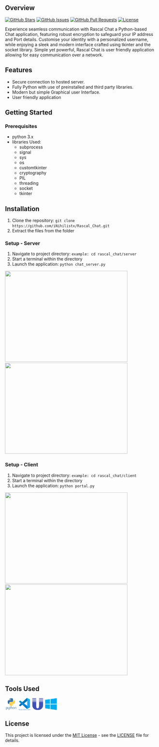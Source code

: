 ## Overview
[![GitHub Stars](https://img.shields.io/github/stars/iNihilistx/Rascal_Chat.svg)](https://github.com/iNihilistx/Rascal_Chat/stargazers)
[![GitHub Issues](https://img.shields.io/github/issues/iNihilistx/Rascal_Chat.svg)](https://github.com/iNihilistx/Rascal_Chat/issues)
[![GitHub Pull Requests](https://img.shields.io/github/issues-pr/iNihilistx/Rascal_Chat.svg)](https://github.com/iNihilistx/Rascal_Chat/pulls)
[![License](https://img.shields.io/github/license/iNihilistx/Rascal_Chat.svg)](https://github.com/iNihilistx/Rascal_Chat/blob/main/LICENSE)
<div>
  <p1>
    Experience seamless communication with Rascal Chat a Python-based Chat application, featuring robust encryption to safeguard your IP address and Port details. Customise your identity       with a personalized username, while enjoying a sleek and modern        interface crafted using tkinter and the socket library. Simple yet powerful, Rascal Chat is user friendly application
    allowing for easy communication over a network.
  </p1>
</div>

## Features
* Secure connection to hosted server.
* Fully Python with use of preinstalled and third party libraries.
* Modern but simple Graphical user Interface.
* User friendly application

## Getting Started
### Prerequisites
- python 3.x
- libraries Used:
  - subprocess
  - signal
  - sys
  - os
  - customtkinter
  - cryptography
  - PIL
  - threading
  - socket
  - tkinter

## Installation
1. Clone the repository: `git clone https://github.com/iNihilistx/Rascal_Chat.git`
2. Extract the files from the folder

### Setup - Server
1. Navigate to project directory: `example: cd rascal_chat/server`
2. Start a terminal within the directory
3. Launch the application: `python chat_server.py`
<img src="https://i.ibb.co/WyyyVV1/sc1.png" width=405 height=300/>
<img src="https://i.ibb.co/ngmZMXJ/sc2.png" width=405 height=300/>

### Setup - Client
1. Navigate to project directory: `example: cd rascal_chat/client`
2. Start a terminal within the directory
3. Launch the application: `python portal.py`
<img src="https://i.ibb.co/1dxjMPT/Screenshot-2024-04-28-021513.png" width=405 height=300/>
<img src="https://i.ibb.co/kJfGwzH/Picture3.png" width=405 height=300/>

## Tools Used
<div>
  <img src="https://github.com/devicons/devicon/blob/master/icons/python/python-original-wordmark.svg" title="Python" width="40" height="40"/>
  <img src="https://github.com/devicons/devicon/blob/master/icons/vscode/vscode-original-wordmark.svg" title="Vscode" width="40" height="40"/>
  <img src="https://github.com/devicons/devicon/blob/master/icons/unix/unix-original.svg" title="Vscode" width="40" height="40"/>
  <img src="https://github.com/devicons/devicon/blob/master/icons/windows8/windows8-original.svg" title="Vscode" width="40" height="40"/> 
</div>

## License
This project is licensed under the [MIT License](https://github.com/iNihilistx/Rascal_Chat/blob/main/LICENSE) - see the [LICENSE](https://github.com/iNihilistx/Rascal_Chat/blob/main/LICENSE) file for details.
